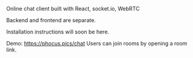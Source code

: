 Online chat client built with React, socket.io, WebRTC

Backend and frontend are separate.

Installation instructions will soon be here.

Demo: https://phocus.pics/chat
Users can join rooms by opening a room link.